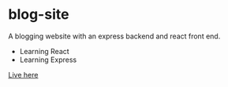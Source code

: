 # blog-site
A blogging website with an express backend and react front end.
- Learning React
- Learning Express

[Live here](https://darren-lo30.github.io/blog-site/#/)
